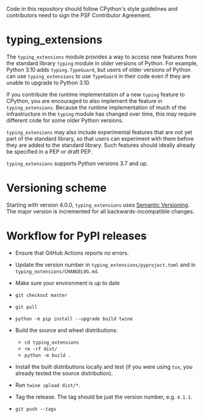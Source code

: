 Code in this repository should follow CPython's style guidelines and
contributors need to sign the PSF Contributor Agreement.

# typing\_extensions

The `typing_extensions` module provides a way to access new features from the standard
library `typing` module in older versions of Python. For example, Python 3.10 adds
`typing.TypeGuard`, but users of older versions of Python can use `typing_extensions` to
use `TypeGuard` in their code even if they are unable to upgrade to Python 3.10.

If you contribute the runtime implementation of a new `typing` feature to CPython, you
are encouraged to also implement the feature in `typing_extensions`. Because the runtime
implementation of much of the infrastructure in the `typing` module has changed over
time, this may require different code for some older Python versions.

`typing_extensions` may also include experimental features that are not yet part of the
standard library, so that users can experiment with them before they are added to the
standard library. Such features should ideally already be specified in a PEP or draft
PEP.

`typing_extensions` supports Python versions 3.7 and up.

# Versioning scheme

Starting with version 4.0.0, `typing_extensions` uses
[Semantic Versioning](https://semver.org/). The major version is incremented for all
backwards-incompatible changes.

# Workflow for PyPI releases

- Ensure that GitHub Actions reports no errors.

- Update the version number in `typing_extensions/pyproject.toml` and in
  `typing_extensions/CHANGELOG.md`.

- Make sure your environment is up to date

 - `git checkout master`
 - `git pull`
 - `python -m pip install --upgrade build twine`

- Build the source and wheel distributions:

  - `cd typing_extensions`
  - `rm -rf dist/`
  - `python -m build .`

- Install the built distributions locally and test (if you were using `tox`, you already
  tested the source distribution).

- Run `twine upload dist/*`.

- Tag the release. The tag should be just the version number, e.g. `4.1.1`.

- `git push --tags`

